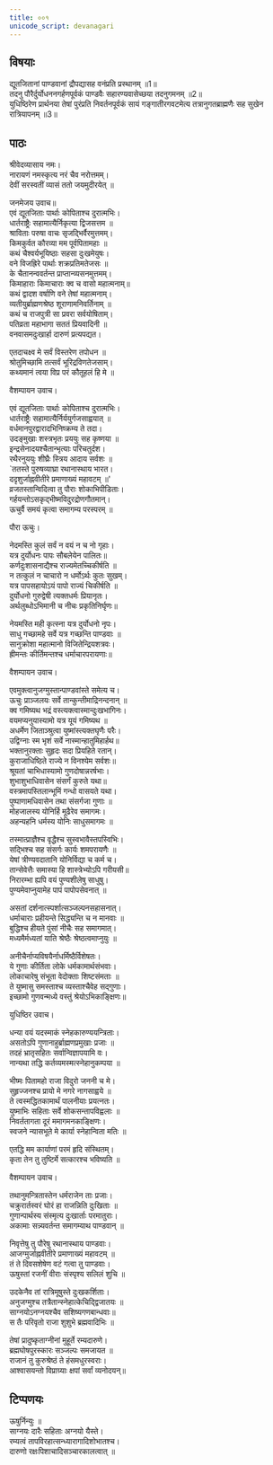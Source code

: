 ```yaml
---
title: ००१
unicode_script: devanagari
---
```



## विषयाः

द्यूतजितानां पाण्डवानां द्रौपद्यासह वनंप्रति प्रस्थानम् ॥1॥  
तदनु पौरैर्दुर्योधननगर्हणपूर्वकं पाण्डवैः सहारण्यवासेच्छया तदनुगमनम् ॥2॥  
युधिष्ठिरेण प्रार्थनया तेषां पुरंप्रति निवर्तनपूर्वकं सायं गङ्गातीरगवटमेत्य तत्रानुगतब्राह्मणैः सह सुखेन रात्रियापनम् ॥3॥  

## पाठः

श्रीवेदव्यासाय नमः।  
नारायणं नमस्कृत्य नरं चैव नरोत्तमम्।  
देवीं सरस्वतीं व्यासं ततो जयमुदीरयेत् ॥  


जनमेजय उवाच॥  
एवं द्यूतजिताः पार्थाः कोपिताश्च दुरात्मभिः।  
धार्तराष्ट्रैः सहामात्यैर्निकृत्या द्विजसत्तम ॥  
श्राविताः परुषा वाचः सृजद्भिर्वैरमुत्तमम्।  
किमकुर्वत कौरव्या मम पूर्वपितामहाः ॥  
कथं चैश्वर्यभूयिष्ठाः सहसा दुःखमेयुषः।  
वने विजह्रिरे पार्थाः शक्रप्रतिमतेजसः ॥  
के चैतानन्ववर्तन्त प्राप्तान्व्यसनमुत्तमम्।  
किमाहाराः किमाचाराः क्व च वासो महात्मनाम्॥  
कथं द्वादश वर्षाणि वने तेषां महात्मनाम्।  
व्यतीयुर्ब्राह्मणश्रेष्ठ शूराणामनिवर्तिनाम् ॥  
कथं च राजपुत्री सा प्रवरा सर्वयोषिताम्।  
पतिव्रता महाभागा सततं प्रियवादिनी ॥  
वनवासमदुःखार्हा दारुणं प्रत्यपद्यत।  

एतदाचक्ष्व मे सर्वं विस्तरेण तपोधन ॥  
श्रोतुमिच्छामि तत्सर्वं भूरिद्रविणतेजसाम्।  
कथ्यमानं त्वया विप्र परं कौतूहलं हि मे ॥  


वैशम्पायन उवाच।  

एवं द्यूतजिताः पार्थाः कोपिताश्च दुरात्मभिः।  
धार्तराष्ट्रैः सहामात्यैर्निर्ययुर्गजसाह्वयात् ॥  
वर्धमानपुरद्वारादभिनिष्क्रम्य ते तदा।  
उदङ्मुखाः शस्त्रभृतः प्रययुः सह कृष्णया ॥  
इन्द्रसेनादयश्चैतान्भृत्याः परिचतुर्दश।  
रथैरनुययुः शीघ्रैः स्त्रिय आदाय सर्वशः ॥  
`ततस्ते पुरुषव्याघ्रा रथानास्थाय भारत।  
ददृशुर्जाह्नवीतीरे प्रमाणाख्यं महावटम् ॥'  
व्रजतस्तान्विदित्वा तु पौराः शोकाभिपीडिताः।  
गर्हयन्तोऽसकृद्भीष्मविदुरद्रोणगौतमान्।  
ऊचुर्वै समयं कृत्वा समागम्य परस्परम् ॥  


पौरा ऊचुः।  

नेदमस्ति कुलं सर्वं न वयं न च नो गृहाः।  
यत्र दुर्योधनः पापः सौबलेयेन पालितः॥  
कर्णदुःशासनाद्यैश्च राज्यमेतच्चिकीर्षति ॥  
न तत्कुलं न चाचारो न धर्मोऽर्थः कुतः सुखम्।  
यत्र पापसहायोऽयं पापो राज्यं चिकीर्षति ॥  
दुर्योधनो गुरुद्वेषी त्यक्तधर्मः प्रियानृतः।  
अर्थलुब्धोऽभिमानी च नीचः प्रकृतिनिर्घृणः॥  

नेयमस्ति मही कृत्स्ना यत्र दुर्योधनो नृपः।  
साधु गच्छामहे सर्वे यत्र गच्छन्ति पाण्डवाः ॥  
सानुक्रोशा महात्मानो विजितेन्द्रियशत्रवः।  
ह्रीमन्तः कीर्तिमन्तश्च धर्माचारपरायणाः॥  


वैशम्पायन उवाच।  

एवमुक्त्वानुजग्मुस्तान्पाण्डवांस्ते समेत्य च।  
ऊचुः प्राञ्जलयः सर्वे तान्कुन्तीमाद्रिनन्दनान् ॥  
क्व गमिष्यथ भद्रं वस्त्यक्त्वास्मान्दुःखभागिनः।  
वयमप्यनुयास्यामो यत्र यूयं गमिष्यथ ॥  
अधर्मेण जिताञ्श्रुत्वा युष्मांस्त्यक्तघृणैः परैः।  
उद्विग्नाः स्म भृशं सर्वे नास्मान्हातुमिहार्हथ॥  
भक्तानुरक्ताः सुहृदः सदा प्रियहिते रतान्।  
कुराजाधिष्ठिते राज्ये न विनश्येम सर्वशः॥  
श्रूयतां चाभिधास्यामो गुणदोषान्नरर्षभाः।  
शुभाशुभाधिवासेन संसर्गं कुरुते यथा॥  
वस्त्रमापस्तिलान्भूमिं गन्धो वासयते यथा।  
पुष्पाणामधिवासेन तथा संसर्गजा गुणाः ॥  
मोहजालस्य योनिर्हि मूढैरेव समागमः।  
अहन्यहनि धर्मस्य योनिः साधुसमागमः ॥  

तस्मात्प्राज्ञैश्च वृद्धैश्च सुस्वभावैस्तपस्विभिः।  
सद्भिश्च सह संसर्गः कार्यः शमपरायणैः ॥  
येषां त्रीण्यवदातानि योनिर्विद्या च कर्म च।  
तान्सेवेत्तैः समास्या हि शास्त्रेभ्योऽपि गरीयसी॥  
निरारम्भा ह्यपि वयं पुण्यशीलेषु साधुषु।  
पुण्यमेवाप्नुयामेह पापं पापोपसेवनात् ॥  

असतां दर्शनात्स्पर्शात्सञ्जल्पनसहासनात्।  
धर्माचाराः प्रहीयन्ते सिद्ध्यन्ति च न मानवाः ॥  
बुद्धिश्च हीयते पुंसां नीचैः सह समागमात्।  
मध्यमैर्मध्यतां याति श्रेष्ठैः श्रेष्ठत्वमाप्नुयुः ॥  

अनीचैर्नाप्यविषयैर्नाधर्मिष्ठैर्विशेषतः।  
ये गुणाः कीर्तिता लोके धर्मकामार्थसंभवाः।  
लोकाचारेषु संभूता वेदोक्ताः शिष्टसंमताः ॥  
ते युष्मासु समस्ताश्च व्यस्ताश्चैवेह सद्गुणाः।  
इच्छामो गुणवन्मध्ये वस्तुं श्रेयोऽभिकाङ्क्षिणः॥  

युधिष्ठिर उवाच।  

धन्या वयं यदस्माकं स्नेहकारुण्ययन्त्रिताः।  
असतोऽपि गुणानाहुर्ब्राह्मणप्रमुखाः प्रजाः ॥  
तदहं भ्रातृसहितः सर्वान्विज्ञापयामि वः।  
नान्यथा तद्धि कर्तव्यमस्मत्स्नेहानुकम्पया ॥  

भीष्मः पितामहो राजा विदुरो जननी च मे।  
सुहृज्जनश्च प्रायो मे नगरे नागसाह्वये ॥  
ते त्वस्मद्धितकामार्थं पालनीयाः प्रयत्नतः।  
युष्माभिः सहिताः सर्वे शोकसन्तापविह्वलाः ॥  
निवर्ततागता दूरं ममागमनकाङ्क्षिणः।  
स्वजने न्यासभूते मे कार्या स्नेहान्विता मतिः ॥  

एतद्धि मम कार्याणां परमं हृदि संस्थितम्।  
कृता तेन तु तुष्टिर्मे सत्कारश्च भविष्यति ॥  


वैशम्पायन उवाच।  

तथानुमन्त्रितास्तेन धर्मराजेन ताः प्रजाः।  
चक्रुरार्तस्वरं घोरं हा राजन्निति दुःखिताः ॥  
गुणान्पार्थस्य संस्मृत्य दुःखार्ताः परमातुराः।  
अकामाः सन्न्यवर्तन्त समागम्याथ पाण्डवान् ॥  

निवृत्तेषु तु पौरेषु रथानास्थाय पाण्डवाः।  
आजग्मुर्जाह्नवीतीरे प्रमाणाख्यं महावटम् ॥  
तं ते दिवसशेषेण वटं गत्वा तु पाण्डवाः।  
ऊषुस्तां रजनीं वीराः संस्पृश्य सलिलं शुचि ॥  

उदकेनैव तां रात्रिमूषुस्ते दुःखकर्शिताः।  
अनुजग्मुश्च तत्रैतान्स्नेहात्केचिद्द्विजातयः ॥  
साग्नयोऽनग्नयश्चैव सशिष्यगणबान्धवाः॥  
स तैः परिवृतो राजा शुशुभे ब्रह्मवादिभिः ॥  

तेषां प्रादुष्कृताग्नीनां मुहूर्ते रम्यदारुणे।  
ब्रह्मघोषपुरस्कारः सञ्जल्पः समजायत ॥  
राजानं तु कुरुश्रेष्ठं ते हंसमधुरस्वराः।  
आश्वासयन्तो विप्राग्र्याः क्षपां सर्वां व्यनोदयन्॥  

## टिप्पणयः
ऊषुर्निन्युः ॥  
साग्नयः दारैः सहिताः अग्नयो यैस्ते।  
रम्यत्वं तापविरहात्सन्ध्यारागादिशोभातश्च।  
दारुणो रक्षःपिशाचादिसञ्चारकालत्वात् ॥  
